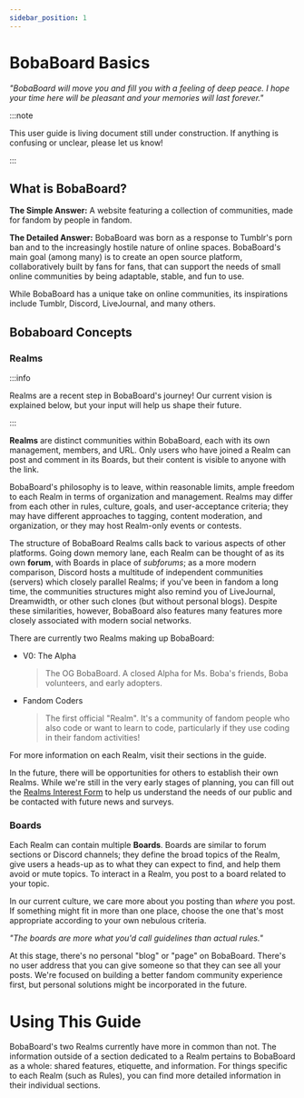 ```yaml
---
sidebar_position: 1
---
```


# BobaBoard Basics

_"BobaBoard will move you and fill you with a feeling of deep peace. I hope your
time here will be pleasant and your memories will last forever."_

:::note

This user guide is living document still under construction. If anything is
confusing or unclear, please let us know!

:::

## What is BobaBoard?

**The Simple Answer:** A website featuring a collection of communities, made for
fandom by people in fandom.

**The Detailed Answer:** BobaBoard was born as a response to Tumblr's porn ban
and to the increasingly hostile nature of online spaces. BobaBoard's main goal
(among many) is to create an open source platform, collaboratively built by fans
for fans, that can support the needs of small online communities by being
adaptable, stable, and fun to use.

While BobaBoard has a unique take on online communities, its inspirations
include Tumblr, Discord, LiveJournal, and many others.

## Bobaboard Concepts

### Realms

:::info

Realms are a recent step in BobaBoard's journey! Our current vision is explained
below, but your input will help us shape their future.

:::

**Realms** are distinct communities within BobaBoard, each with its own
management, members, and URL. Only users who have joined a Realm can post and
comment in its Boards, but their content is visible to anyone with the link.

BobaBoard's philosophy is to leave, within reasonable limits, ample freedom to
each Realm in terms of organization and management. Realms may differ from each
other in rules, culture, goals, and user-acceptance criteria; they may have
different approaches to tagging, content moderation, and organization, or they
may host Realm-only events or contests.

The structure of BobaBoard Realms calls back to various aspects of other
platforms. Going down memory lane, each Realm can be thought of as its own
**forum**, with Boards in place of _subforums_; as a more modern comparison,
Discord hosts a multitude of independent communities (servers) which closely
parallel Realms; if you've been in fandom a long time, the communities
structures might also remind you of LiveJournal, Dreamwidth, or other such
clones (but without personal blogs). Despite these similarities, however,
BobaBoard also features many features more closely associated with modern social
networks.

There are currently two Realms making up BobaBoard:

- V0: The Alpha

  > The OG BobaBoard. A closed Alpha for Ms. Boba's friends, Boba volunteers,
  > and early adopters.

- Fandom Coders
  > The first official "Realm". It's a community of fandom people who also code
  > or want to learn to code, particularly if they use coding in their fandom
  > activities!

For more information on each Realm, visit their sections in the guide.

In the future, there will be opportunities for others to establish their own
Realms. While we're still in the very early stages of planning, you can fill out
the
[Realms Interest Form](https://docs.google.com/forms/d/e/1FAIpQLScxdJkWmcJqWQQOOY1CM9oxmXDDrdBn9m1Bu0SYbEeNkNr1Jw/viewform)
to help us understand the needs of our public and be contacted with future news
and surveys.

### Boards

Each Realm can contain multiple **Boards**. Boards are similar to forum sections
or Discord channels; they define the broad topics of the Realm, give users a
heads-up as to what they can expect to find, and help them avoid or mute topics.
To interact in a Realm, you post to a board related to your topic.

In our current culture, we care more about you posting than _where_ you post. If
something might fit in more than one place, choose the one that's most
appropriate according to your own nebulous criteria.

_"The boards are more what you'd call guidelines than actual rules."_

At this stage, there's no personal "blog" or "page" on BobaBoard. There's no
user address that you can give someone so that they can see all your posts.
We're focused on building a better fandom community experience first, but
personal solutions might be incorporated in the future.

# Using This Guide

BobaBoard's two Realms currently have more in common than not. The information
outside of a section dedicated to a Realm pertains to BobaBoard as a whole:
shared features, etiquette, and information. For things specific to each Realm
(such as Rules), you can find more detailed information in their individual
sections.
